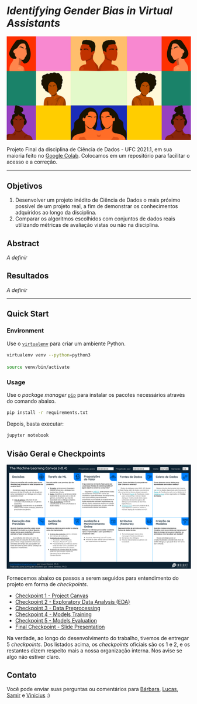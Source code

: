 # *Identifying Gender Bias in Virtual Assistants*

![alt text](resources/images/gender_bias.png)

Projeto Final da disciplina de Ciência de Dados - UFC 2021.1, em sua maioria feito no [Google Colab](https://research.google.com/colaboratory/faq.html). Colocamos em um repositório para facilitar o acesso e a correção.

---

## Objetivos
1. Desenvolver um projeto inédito de Ciência de Dados o mais próximo possível de um projeto real, a fim de demonstrar os conhecimentos adquiridos ao longo da disciplina.
2. Comparar os algoritmos escolhidos com conjuntos de dados reais utilizando métricas de avaliação vistas ou não na disciplina.

## Abstract

*A definir*

## Resultados 

*A definir*

---

## Quick Start

### Environment

Use o [`virtualenv`](https://virtualenv.pypa.io/en/latest/) para criar um ambiente Python.

```bash
virtualenv venv --python=python3

source venv/bin/activate
```

### Usage

Use o *package manager* [`pip`](https://pip.pypa.io/en/stable/) para instalar os pacotes necessários através do comando abaixo.

```bash
pip install -r requirements.txt
```

Depois, basta executar: 

```bash
jupyter notebook
```

## Visão Geral e Checkpoints

![ml canvas](/resources/images/ml_canvas.png)

Fornecemos abaixo os passos a serem seguidos para entendimento do projeto em forma de *checkpoints*.

* [Checkpoint 1 - Project Canvas](/resources/docs/CHECKPOINT_1_CANVAS.md)
* [Checkpoint 2 - Exploratory Data Analysis (EDA)](/resources/docs/)
* [Checkpoint 3 - Data Preprocessing](/resources/docs/)
* [Checkpoint 4 - Models Training](/resources/docs/)
* [Checkpoint 5 - Models Evaluation](/resources/docs/)
* [Final Checkpoint - Slide Presentation](/resources/docs/)

Na verdade, ao longo do desenvolvimento do trabalho, tivemos de entregar 5 *checkpoints*. Dos listados acima, os *checkpoints* oficiais são os 1 e 2, e os restantes dizem respeito mais a nossa organização interna. Nos avise se algo não estiver claro.

## Contato

Você pode enviar suas perguntas ou comentários para [Bárbara](https://github.com/barbaraneves), [Lucas](https://github.com/Lucas08Ben), [Samir](https://github.com/samirbraga) e [Vinicius](https://github.com/bgvinicius) :)
